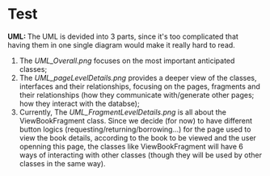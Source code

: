 # Test
<b>UML: </b>
The UML is devided into 3 parts, since it's too complicated that having them in one single diagram would make it really hard to read. 
1. The <i>UML_Overall.png</i> focuses on the most important anticipated classes;
2. The <i>UML_pageLevelDetails.png</i> provides a deeper view of the classes, interfaces and their relationships, focusing on the pages, fragments and their relationships (how they communicate with/generate other pages; how they interact with the databse);
3. Currently, The <i>UML_FragmentLevelDetails.png</i> is all about the ViewBookFragment class. Since we decide (for now) to have different button logics (requesting/returning/borrowing...) for the page used to view the book details, according to the book to be viewed and the user openning this page, the classes like ViewBookFragment will have 6 ways of interacting with other classes (though they will be used by other classes in the same way).  
